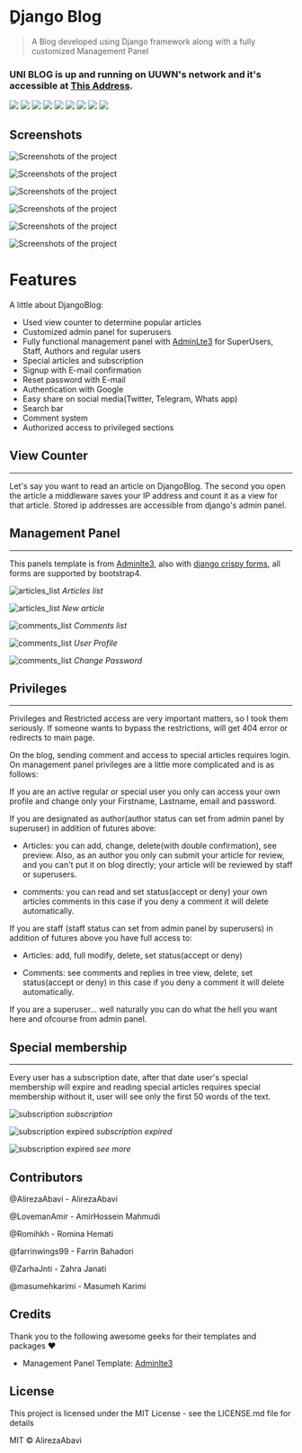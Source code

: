 # ِDjango Blog

> A Blog developed using Django framework along with a fully customized Management Panel

### UNI BLOG is up and running on UUWN's network and it's accessible at [This Address](https://192.168.116.176:8000).

![](https://img.shields.io/badge/Python-3776AB?style=for-the-badge&logo=python&logoColor=white)
![](https://img.shields.io/badge/Django-092E20?style=for-the-badge&logo=django&logoColor=white)
![](https://img.shields.io/badge/HTML5-E34F26?style=for-the-badge&logo=html5&logoColor=white)
![](https://img.shields.io/badge/CSS3-1572B6?style=for-the-badge&logo=css3&logoColor=white)
![](https://img.shields.io/badge/JavaScript-F7DF1E?style=for-the-badge&logo=javascript&logoColor=black)
![](https://img.shields.io/badge/Bootstrap-563D7C?style=for-the-badge&logo=bootstrap&logoColor=white)
![](https://img.shields.io/badge/SQLite-07405E?style=for-the-badge&logo=sqlite&logoColor=white)
![](https://img.shields.io/badge/PyCharm-000000.svg?&style=for-the-badge&logo=PyCharm&logoColor=white)
![](https://img.shields.io/badge/Windows-0078D6?style=for-the-badge&logo=windows&logoColor=white)

## Screenshots

![Screenshots of the project](screenshots/index.png)

![Screenshots of the project](screenshots/recent_articles.png)

![Screenshots of the project](screenshots/article_comments.png)

![Screenshots of the project](screenshots/articles.png)

![Screenshots of the project](screenshots/login.png)

![Screenshots of the project](screenshots/admin_panel.png)

# Features

A little about DjangoBlog:

* Used view counter to determine popular articles
* Customized admin panel for superusers
* Fully functional management panel with [AdminLte3](https://adminlte.io/) for SuperUsers, Staff, Authors and regular
  users
* Special articles and subscription
* Signup with E-mail confirmation
* Reset password with E-mail
* Authentication with Google
* Easy share on social media(Twitter, Telegram, Whats app)
* Search bar
* Comment system
* Authorized access to privileged sections

## View Counter

---
Let's say you want to read an article on DjangoBlog. The second you open the article a middleware saves your IP address
and count it as a view for that article. Stored ip addresses are accessible from django's admin panel.

## Management Panel

---
This panels template is from [Adminlte3](https://adminlte.io/), also
with [django crispy forms](https://django-crispy-forms.readthedocs.io/en/latest/#), all forms are supported by
bootstrap4.

![articles_list](screenshots/articles.png)
*Articles list*

![articles_list](screenshots/new_article.png)
*New article*

![comments_list](screenshots/comments.png)
*Comments list*

![comments_list](screenshots/profile.png)
*User Profile*

![comments_list](screenshots/change-password.png)
*Change Password*

## Privileges

---

Privileges and Restricted access are very important matters, so I took them seriously. If someone wants to bypass the
restrictions, will get 404 error or redirects to main page.

On the blog, sending comment and access to special articles requires login. On management panel privileges are a little
more complicated and is as follows:

If you are an active regular or special user you only can access your own profile and change only your Firstname,
Lastname, email and password.

If you are designated as author(author status can set from admin panel by superuser) in addition of futures above:

- Articles: you can add, change, delete(with double confirmation), see preview. Also, as an author you only can submit
  your article for review, and you can't put it on blog directly; your article will be reviewed by staff or superusers.


- comments: you can read and set status(accept or deny) your own articles comments in this case if you deny a comment it
  will delete automatically.

If you are staff (staff status can set from admin panel by superusers) in addition of futures above you have full access
to:

- Articles: add, full modify, delete, set status(accept or deny)


- Comments: see comments and replies in tree view, delete, set status(accept or deny)
  in this case if you deny a comment it will delete automatically.

If you are a superuser... well naturally you can do what the hell you want here and ofcourse from admin panel.

## Special membership

---

Every user has a subscription date, after that date user's special membership will expire and reading special articles
requires special membership without it, user will see only the first 50 words of the text.

![subscription](screenshots/subscription.png)
*subscription*

![subscription expired](screenshots/subscription(2).png)
*subscription expired*

![subscription expired](screenshots/subscription(3).png)
*see more*

## Contributors

@AlirezaAbavi - AlirezaAbavi

@LovemanAmir - AmirHossein Mahmudi

@Romihkh - Romina Hemati

@farrinwings99 - Farrin Bahadori

@ZarhaJnti - Zahra Janati

@masumehkarimi - Masumeh Karimi

## Credits

Thank you to the following awesome geeks for their templates and packages ❤️

* Management Panel Template: [Adminlte3](https://adminlte.io/)

## License

This project is licensed under the MIT License - see the LICENSE.md file for details

MIT © AlirezaAbavi